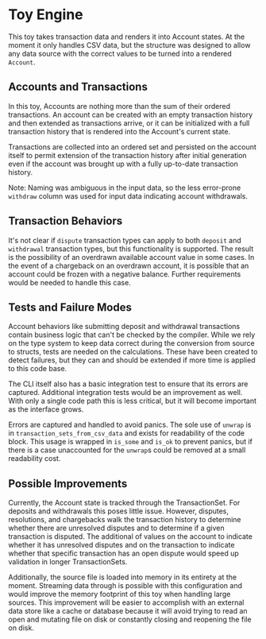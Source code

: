 # Toy Engine

This toy takes transaction data and renders it into Account states. At the moment it only handles CSV data, but the structure was designed to allow any data source with the correct values to be turned into a rendered `Account`.

## Accounts and Transactions

In this toy, Accounts are nothing more than the sum of their ordered transactions. An account can be created with an empty transaction history and then extended as transactions arrive, or it can be initialized with a full transaction history that is rendered into the Account's current state.

Transactions are collected into an ordered set and persisted on the account itself to permit extension of the transaction history after initial generation even if the account was brought up with a fully up-to-date transaction history.

Note: Naming was ambiguous in the input data, so the less error-prone `withdraw` column was used for input data indicating account withdrawals.

## Transaction Behaviors

It's not clear if `dispute` transaction types can apply to both `deposit` and `withdrawal` transaction types, but this functionality is supported. The result is the possibility of an overdrawn available account value in some cases. In the event of a chargeback on an overdrawn account, it is possible that an account could be frozen with a negative balance. Further requirements would be needed to handle this case.

## Tests and Failure Modes

Account behaviors like submitting deposit and withdrawal transactions contain business logic that can't be checked by the compiler. While we rely on the type system to keep data correct during the conversion from source to structs, tests are needed on the calculations. These have been created to detect failures, but they can and should be extended if more time is applied to this code base.

The CLI itself also has a basic integration test to ensure that its errors are captured. Additional integration tests would be an improvement as well. With only a single code path this is less critical, but it will become important as the interface grows.

Errors are captured and handled to avoid panics. The sole use of `unwrap` is in `transaction_sets_from_csv_data` and exists for readability of the code block. This usage is wrapped in `is_some` and `is_ok` to prevent panics, but if there is a case unaccounted for the `unwrap`s could be removed at a small readability cost.

## Possible Improvements

Currently, the Account state is tracked through the TransactionSet. For deposits and withdrawals this poses little issue. However, disputes, resolutions, and chargebacks walk the transaction history to determine whether there are unresolved disputes and to determine if a given transaction is disputed. The additional of values on the account to indicate whether it has unresolved disputes and on the transaction to indicate whether that specific transaction has an open dispute would speed up validation in longer TransactionSets.

Additionally, the source file is loaded into memory in its entirety at the moment. Streaming data through is possible with this configuration and would improve the memory footprint of this toy when handling large sources. This improvement will be easier to accomplish with an external data store like a cache or database because it will avoid trying to read an open and mutating file on disk or constantly closing and reopening the file on disk.
